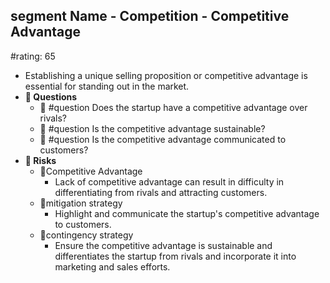 ## segment Name - Competition - Competitive Advantage
#rating: 65
- Establishing a unique selling proposition or competitive advantage is essential for standing out in the market.
- **💭 Questions**
  - 💭 #question Does the startup have a competitive advantage over rivals?
  - 💭 #question Is the competitive advantage sustainable?
  - 💭 #question Is the competitive advantage communicated to customers?
- **🚨 Risks**
  - 🚨Competitive Advantage
    - Lack of competitive advantage can result in difficulty in differentiating from rivals and attracting customers.
  - 🚨mitigation strategy
    - Highlight and communicate the startup's competitive advantage to customers.
  - 🚨contingency strategy
    - Ensure the competitive advantage is sustainable and differentiates the startup from rivals and incorporate it into marketing and sales efforts.


